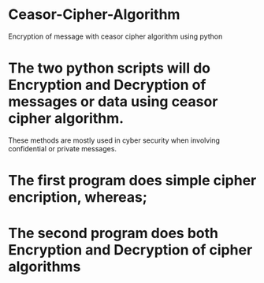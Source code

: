 # Ceasor-Cipher-Algorithm
Encryption of message with ceasor cipher algorithm using python

# The two python scripts will do Encryption and Decryption of messages or data using ceasor cipher algorithm.
These methods are mostly used in cyber security when involving confidential or private messages.

# The first program does simple cipher encription, whereas;
# The second program does both Encryption and Decryption of cipher algorithms
